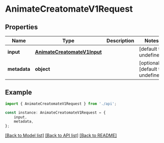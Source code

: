 # AnimateCreatomateV1Request


## Properties

Name | Type | Description | Notes
------------ | ------------- | ------------- | -------------
**input** | [**AnimateCreatomateV1Input**](AnimateCreatomateV1Input.md) |  | [default to undefined]
**metadata** | **object** |  | [optional] [default to undefined]

## Example

```typescript
import { AnimateCreatomateV1Request } from './api';

const instance: AnimateCreatomateV1Request = {
    input,
    metadata,
};
```

[[Back to Model list]](../README.md#documentation-for-models) [[Back to API list]](../README.md#documentation-for-api-endpoints) [[Back to README]](../README.md)
